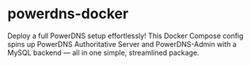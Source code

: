 # powerdns-docker
Deploy a full PowerDNS setup effortlessly! This Docker Compose config spins up PowerDNS Authoritative Server and PowerDNS-Admin with a MySQL backend — all in one simple, streamlined package.
